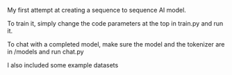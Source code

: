 My first attempt at creating a sequence to sequence AI model.

To train it, simply change the code parameters at the top in train.py and run it.

To chat with a completed model, make sure the model and the tokenizer are in /models and run chat.py

I also included some example datasets

